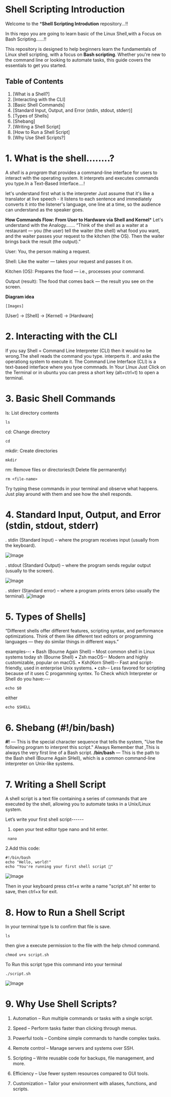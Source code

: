 # Shell Scripting Introduction

Welcome to the ***Shell Scripting Introdution** repository...!!

In this repo you are going to learn basic of the Linux Shell,with a Focus on Bash Scripting......!!

This repository is designed to help beginners learn the fundamentals of Linux shell scripting, 
with a focus on **Bash scripting**. Whether you're new to the command line or looking to automate tasks, this guide covers the essentials to get you started.


## Table of Contents
1. [What is a Shell?]
2. [Interacting with the CLI]
3. [Basic Shell Commands]
4. [Standard Input, Output, and Error (stdin, stdout, stderr)]
5. [Types of Shells]
6. [Shebang]
7. [Writing a Shell Script]
8. [How to Run a Shell Script]
9. [Why Use Shell Scripts?]

# 1. What is the shell........?

A *shell* is a *program* that provides a command-line interface for users to interact
with the operating system.
It interprets and executes commands you type.In a Text-Based Interface....!

let's understand first what is the interpreter Just assume that it's like a translator at live speech - 
it listens to each sentence and immediately converts it into the listener's language,
one line at a time, so the audience can understand as the speaker goes.

**How Commands Flow: From User to Hardware via Shell and Kernel***
Let's understand with the Analogy.......
“Think of the shell as a waiter at a restaurant — you (the user) tell the waiter (the shell) what food you want, 
and the waiter passes your request to the kitchen (the OS). 
Then the waiter brings back the result (the output).”

<Images>

User: You, the person making a request.

Shell: Like the waiter — takes your request and passes it on.

Kitchen (OS): Prepares the food — i.e., processes your command.

Output (result): The food that comes back — the result you see on the screen.

  **Diagram idea**

    [Images]

[User] → [Shell] → [Kernel] → [Hardware]


#  2. Interacting with the CLI
If you say Shell = Command Line Interpreter (CLI) then it would no be
wrong.The shell reads the command you type. interperts it . and asks the operationg system
to execute it. 
The Command Line Interface (CLI) is a text-based interface where you tyoe commnads.
In Your LInux Just Click on the Terminal or in ubuntu you can press a short key
(alt+ctrl+t) to open a terminal.


#  3. Basic Shell Commands

 ls: List directory contents
```
ls
```
 cd: Change directory
```
cd
```
 mkdir: Create directories
```
mkdir
```
 rm: Remove files or directories(It Delete file permanently)
```
rm <file-name>
```
Try typing these commands in your terminal and observe what happens.
Just play around with them and see how the shell responds.


#  4. Standard Input, Output, and Error (stdin, stdout, stderr)
   . stdin (Standard Input) – where the program receives input (usually from the keyboard).
   
   ![Image](https://github.com/user-attachments/assets/dca0efd7-2719-4e65-8236-d055d7079961)
   
   . stdout (Standard Output) – where the program sends regular output (usually to the screen).
   
   ![Image](https://github.com/user-attachments/assets/f0c7bad5-3c0e-4dee-9e41-7808b01ffe03)

   . stderr (Standard error) – where a program prints errors (also usually the terminal).
   ![Image](https://github.com/user-attachments/assets/4122dcb2-3d94-4c26-b48e-1b6a7d36bb25)
  

  # 5. Types of Shells]
  “Different shells offer different features, scripting syntax, and performance optimizations.
   Think of them like different text editors or programming languages — they do similar things in different ways.”

   examples--:
  •	Bash (Bourne Again Shell) – Most common shell in Linux systems today sh (Bourne Shell)
  •	Zsh macOS-- Modern and highly customizable, popular on macOS.
  •	Ksh(Korn Shell)-- Fast and script-friendly, used in enterprise Unix systems.
  •	csh-- Less favored for scripting because of it uses C progamming syntex.
  To Check which Interpreter or Shell do you have:---
   ```
   echo $0

   ```
   either

   ```
   echo $SHELL

  ```

 # 6. Shebang (#!/bin/bash)

 **#!** — This is the special character sequence that tells the system, 
 "Use the following program to interpret this script."
Always Remember that ,This is always the very first line of a Bash script.
**/bin/bash** — This is the path to the Bash shell (Bourne Again SHell),
 which is a common command-line interpreter on Unix-like systems.

 # 7. Writing a Shell Script
 
 A shell script is a text file containing a series of commands that are executed by the shell,
 allowing you to automate tasks in a Unix/Linux system.

 Let’s write your first shell script------
  1.  open your test editor type nano and hit enter.
```
 nano
```
 2.Add this code:
 ```
#!/bin/bash
echo "Hello, world!"
echo "You're running your first shell script 🚀"
 ```
![Image](https://github.com/user-attachments/assets/275c3291-455c-48fd-b317-49ae80806784)

Then in your keyboard press ctrl+x write a name "script.sh" hit enter to save, then ctrl+x for exit.

#  8. How to Run a Shell Script

In your terminal type ls to confirm that file is save.
```
ls
```
then give a execute permission to the file with the help chmod command.

```
chmod u+x script.sh
```
To Run this script type this command into your terminal

```
./script.sh
```
![Image](https://github.com/user-attachments/assets/fd7dda2e-77ec-4874-8921-3cbcb49ab2f1)

# 9. Why Use Shell Scripts?

  1.  Automation – Run multiple commands or tasks with a single script.

  2.  Speed – Perform tasks faster than clicking through menus.

  3.  Powerful tools – Combine simple commands to handle complex tasks.

  4.  Remote control – Manage servers and systems over SSH.

  5.  Scripting – Write reusable code for backups, file management, and more.

  6.  Efficiency – Use fewer system resources compared to GUI tools.

  7.  Customization – Tailor your environment with aliases, functions, and scripts.

